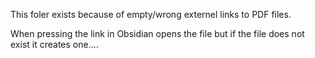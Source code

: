 This foler exists because of empty/wrong externel links to PDF files.

When pressing the link in Obsidian opens the file but if the file does not exist it creates one....